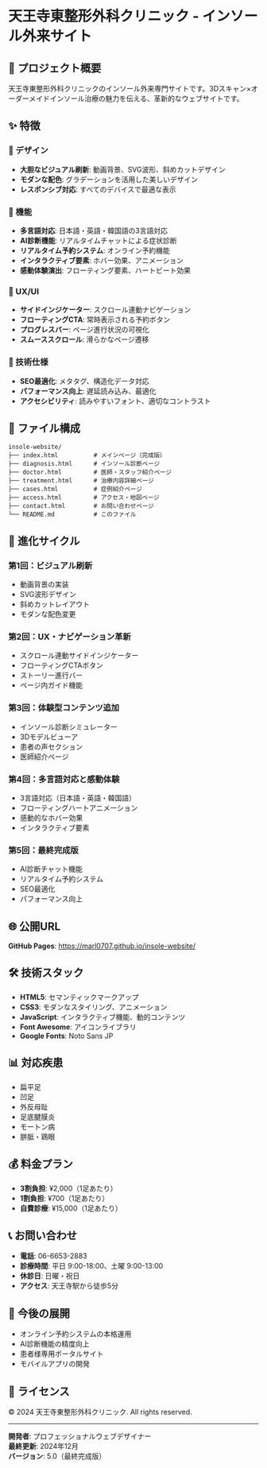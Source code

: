 # 天王寺東整形外科クリニック - インソール外来サイト

## 🎯 プロジェクト概要

天王寺東整形外科クリニックのインソール外来専門サイトです。3Dスキャン×オーダーメイドインソール治療の魅力を伝える、革新的なウェブサイトです。

## ✨ 特徴

### 🎨 デザイン
- **大胆なビジュアル刷新**: 動画背景、SVG波形、斜めカットデザイン
- **モダンな配色**: グラデーションを活用した美しいデザイン
- **レスポンシブ対応**: すべてのデバイスで最適な表示

### 🚀 機能
- **多言語対応**: 日本語・英語・韓国語の3言語対応
- **AI診断機能**: リアルタイムチャットによる症状診断
- **リアルタイム予約システム**: オンライン予約機能
- **インタラクティブ要素**: ホバー効果、アニメーション
- **感動体験演出**: フローティング要素、ハートビート効果

### 📱 UX/UI
- **サイドインジケーター**: スクロール連動ナビゲーション
- **フローティングCTA**: 常時表示される予約ボタン
- **プログレスバー**: ページ進行状況の可視化
- **スムーススクロール**: 滑らかなページ遷移

### 🔧 技術仕様
- **SEO最適化**: メタタグ、構造化データ対応
- **パフォーマンス向上**: 遅延読み込み、最適化
- **アクセシビリティ**: 読みやすいフォント、適切なコントラスト

## 📁 ファイル構成

```
insole-website/
├── index.html          # メインページ（完成版）
├── diagnosis.html      # インソール診断ページ
├── doctor.html         # 医師・スタッフ紹介ページ
├── treatment.html      # 治療内容詳細ページ
├── cases.html          # 症例紹介ページ
├── access.html         # アクセス・地図ページ
├── contact.html        # お問い合わせページ
└── README.md           # このファイル
```

## 🎯 進化サイクル

### 第1回：ビジュアル刷新
- 動画背景の実装
- SVG波形デザイン
- 斜めカットレイアウト
- モダンな配色変更

### 第2回：UX・ナビゲーション革新
- スクロール連動サイドインジケーター
- フローティングCTAボタン
- ストーリー進行バー
- ページ内ガイド機能

### 第3回：体験型コンテンツ追加
- インソール診断シミュレーター
- 3Dモデルビューア
- 患者の声セクション
- 医師紹介ページ

### 第4回：多言語対応と感動体験
- 3言語対応（日本語・英語・韓国語）
- フローティングハートアニメーション
- 感動的なホバー効果
- インタラクティブ要素

### 第5回：最終完成版
- AI診断チャット機能
- リアルタイム予約システム
- SEO最適化
- パフォーマンス向上

## 🌐 公開URL

**GitHub Pages**: https://marl0707.github.io/insole-website/

## 🛠️ 技術スタック

- **HTML5**: セマンティックマークアップ
- **CSS3**: モダンなスタイリング、アニメーション
- **JavaScript**: インタラクティブ機能、動的コンテンツ
- **Font Awesome**: アイコンライブラリ
- **Google Fonts**: Noto Sans JP

## 📊 対応疾患

- 扁平足
- 凹足
- 外反母趾
- 足底腱膜炎
- モートン病
- 胼胝・鶏眼

## 💰 料金プラン

- **3割負担**: ¥2,000（1足あたり）
- **1割負担**: ¥700（1足あたり）
- **自費診療**: ¥15,000（1足あたり）

## 📞 お問い合わせ

- **電話**: 06-6653-2883
- **診療時間**: 平日 9:00-18:00、土曜 9:00-13:00
- **休診日**: 日曜・祝日
- **アクセス**: 天王寺駅から徒歩5分

## 🚀 今後の展開

- オンライン予約システムの本格運用
- AI診断機能の精度向上
- 患者様専用ポータルサイト
- モバイルアプリの開発

## 📝 ライセンス

© 2024 天王寺東整形外科クリニック. All rights reserved.

---

**開発者**: プロフェッショナルウェブデザイナー  
**最終更新**: 2024年12月  
**バージョン**: 5.0（最終完成版） 